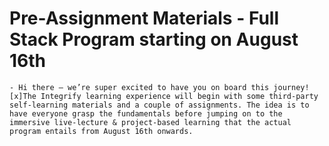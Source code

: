 # Pre-Assignment Materials - Full Stack Program starting on August 16th

    - Hi there – we’re super excited to have you on board this journey!
    [x]The Integrify learning experience will begin with some third-party self-learning materials and a couple of assignments. The idea is to have everyone grasp the fundamentals before jumping on to the immersive live-lecture & project-based learning that the actual program entails from August 16th onwards.
